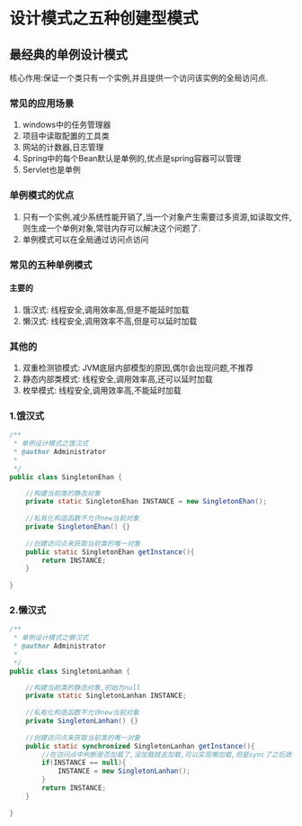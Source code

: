 # 设计模式之五种创建型模式

## 最经典的单例设计模式
核心作用:保证一个类只有一个实例,并且提供一个访问该实例的全局访问点.

### 常见的应用场景
1. windows中的任务管理器
2. 项目中读取配置的工具类
3. 网站的计数器,日志管理
4. Spring中的每个Bean默认是单例的,优点是spring容器可以管理
5. Servlet也是单例

### 单例模式的优点
1. 只有一个实例,减少系统性能开销了,当一个对象产生需要过多资源,如读取文件,则生成一个单例对象,常驻内存可以解决这个问题了.
2. 单例模式可以在全局通过访问点访问

### 常见的五种单例模式
#### 主要的 
1. 饿汉式: 线程安全,调用效率高,但是不能延时加载
2. 懒汉式: 线程安全,调用效率不高,但是可以延时加载

### 其他的
1. 双重检测锁模式: JVM底层内部模型的原因,偶尔会出现问题,不推荐
2. 静态内部类模式: 线程安全,调用效率高,还可以延时加载
3. 枚举模式: 线程安全,调用效率高,不能延时加载

### 1.饿汉式
```java
/**
 * 单例设计模式之饿汉式
 * @author Administrator
 *
 */
public class SingletonEhan {

	//构建当前类的静态对象
	private static SingletonEhan INSTANCE = new SingletonEhan();
	
	//私有化构造函数不允许new当前对象
	private SingletonEhan() {}
	
	//创建访问点来获取当前类的唯一对象
	public static SingletonEhan getInstance(){
		return INSTANCE;
	}
	
}
```

### 2.懒汉式
```java
/**
 * 单例设计模式之懒汉式
 * @author Administrator
 *
 */
public class SingletonLanhan {

	//构建当前类的静态对象,初始为null
	private static SingletonLanhan INSTANCE;
	
	//私有化构造函数不允许new当前对象
	private SingletonLanhan() {}
	
	//创建访问点来获取当前类的唯一对象
	public static synchronized SingletonLanhan getInstance(){
		//在访问点中判断是否加载了,没加载就去加载,可以实现懒加载,但是sync了之后效率很低了
		if(INSTANCE == null){
			INSTANCE = new SingletonLanhan();
		}
		return INSTANCE;
	}
	
}
```
